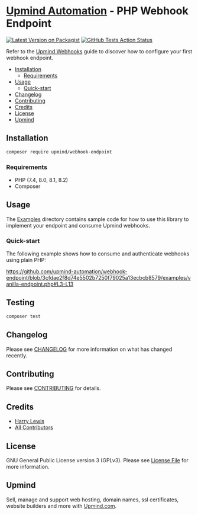 # [Upmind Automation](https://github.com/upmind-automation) - PHP Webhook Endpoint

[![Latest Version on Packagist](https://img.shields.io/packagist/v/upmind/webhook-endpoint.svg?style=flat-square)](https://packagist.org/packages/upmind/webhook-endpoint)
[![GitHub Tests Action Status](https://img.shields.io/github/actions/workflow/status/upmind-automation/webhook-endpoint/test.yml?branch=main&label=Tests&style=flat-square)](https://github.com/upmind-automation/webhook-endpoint/actions?query=workflow%3Arun-tests+branch%3Amain)

Refer to the [Upmind Webhooks](https://docs.upmind.com/docs/webhooks) guide to discover how to configure your first webhook endpoint.

- [Installation](#installation)
  - [Requirements](#requirements)
- [Usage](#usage)
  - [Quick-start](#quick-start)
- [Changelog](#changelog)
- [Contributing](#contributing)
- [Credits](#credits)
- [License](#license)
- [Upmind](#upmind)

## Installation

```bash
composer require upmind/webhook-endpoint
```

### Requirements

- PHP (7.4, 8.0, 8.1, 8.2)
- Composer

## Usage

The [Examples](/examples) directory contains sample code for how to use this library to implement your endpoint and consume Upmind webhooks.

### Quick-start

The following example shows how to consume and authenticate webhooks using plain PHP:

https://github.com/upmind-automation/webhook-endpoint/blob/3cfdae2f8d74e5502b7250f79025a13ecbcb8579/examples/vanilla-endpoint.php#L3-L13

## Testing

```bash
composer test
```

## Changelog

Please see [CHANGELOG](CHANGELOG.md) for more information on what has changed recently.

## Contributing

Please see [CONTRIBUTING](CONTRIBUTING.md) for details.

## Credits

 - [Harry Lewis](https://github.com/uphlewis)
 - [All Contributors](../../contributors)

## License

GNU General Public License version 3 (GPLv3). Please see [License File](LICENSE.md) for more information.

## Upmind

Sell, manage and support web hosting, domain names, ssl certificates, website builders and more with [Upmind.com](https://upmind.com/start).
